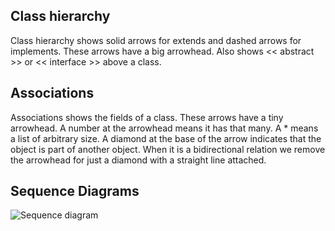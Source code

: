 ## Class hierarchy
Class hierarchy shows solid arrows for extends and dashed arrows for implements. These arrows have a big arrowhead. Also shows << abstract >> or << interface >> above a class.

## Associations
Associations shows the fields of a class. These arrows have a tiny arrowhead. A number at the arrowhead means it has that many. A * means a list of arbitrary size. A diamond at the base of the arrow indicates that the object is part of another object. When it is a bidirectional relation we remove the arrowhead for just a diamond with a straight line attached.

## Sequence Diagrams
![Sequence diagram](https://https://github.com/DevJ5/UBCx-Software-Construction-2/sequence-diagram.png)
